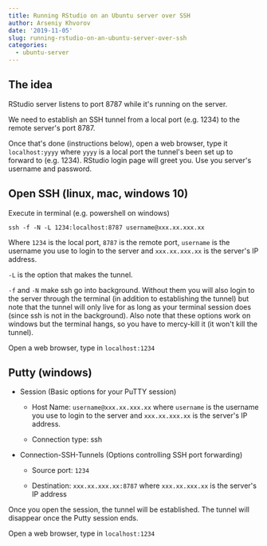 ```yaml
---
title: Running RStudio on an Ubuntu server over SSH
author: Arseniy Khvorov
date: '2019-11-05'
slug: running-rstudio-on-an-ubuntu-server-over-ssh
categories:
  - ubuntu-server
---
```


## The idea

RStudio server listens to port 8787 while it's running on the server.

We need to establish an SSH tunnel from a local port (e.g. 1234) to the remote server's port 8787.

Once that's done (instructions below), open a web browser, type it `localhost:yyyy` where `yyyy` is a local port the tunnel's been set up to forward to (e.g. 1234). RStudio login page will greet you. Use you server's username and password.

## Open SSH (linux, mac, windows 10)

Execute in terminal (e.g. powershell on windows)

```
ssh -f -N -L 1234:localhost:8787 username@xxx.xx.xxx.xx
```

Where `1234` is the local port, `8787` is the remote port, `username` is the username you use to login to the server and `xxx.xx.xxx.xx` is the server's IP address.

`-L` is the option that makes the tunnel.

`-f` and `-N` make ssh go into background. Without them you will also login to the server through the terminal (in addition to establishing the tunnel) but note that the tunnel will only live for as long as your terminal session does (since ssh is not in the background). Also note that these options work on windows but the terminal hangs, so you have to mercy-kill it (it won't kill the tunnel).

Open a web browser, type in `localhost:1234`

## Putty (windows)

* Session (Basic options for your PuTTY session)

  * Host Name: `username@xxx.xx.xxx.xx` where `username` is the username you use to login to the server and `xxx.xx.xxx.xx` is the server's IP address.
  
  * Connection type: ssh
  
* Connection-SSH-Tunnels (Options controlling SSH port forwarding)

  * Source port: `1234`
  
  * Destination: `xxx.xx.xxx.xx:8787` where `xxx.xx.xxx.xx` is the server's IP address

Once you open the session, the tunnel will be established. The tunnel will disappear once the Putty session ends.

Open a web browser, type in `localhost:1234`
